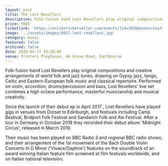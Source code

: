 ```yaml
---
layout: post
title: The Lost Revellers
description: Folk-fusion band Lost Revellers play original compositions and creative arrangements of world folk and jazz tunes
price: FREE
ticketlink: 'https://onlineticketseller.com/events/?id=3026&event=lostrevellersinconcert'
image: '../assets/images/0417-lost-revellers.jpg'
category: music
featured: false
archived: false
date: 2020-04-17 19:30:00
venue: Printers Playhouse, 44 Grove Road, Eastbourne
---
```


Folk-fusion band Lost Revellers play original compositions and creative arrangements of world folk and jazz tunes, drawing on Gypsy jazz, tango, Celtic and Eastern-European folk music and classical repertoire. Performed on violin, accordion, drums/percussion and bass, Lost Revellers' live set combines a high octane performance, masterful musicianship and musical creativity.   

Since the launch of their debut ep in April 2017 , Lost Revellers have played gigs in venues from Dorset to Edinburgh, and festivals including Camp Bestival, Bridport Folk Festival and Sandwich Folk and Ale Festival. After a tour in Germany in October 2018 they recorded  their debut album 'Midnight Circus', released in March 2019.

Their music has been played on BBC Radio 3 and regional BBC radio shows, and their arrangement of the 1st movement of the Bach Double Violin Concerto In D Minor ('Vivace/Daphne') features on the soundtrack of an award winning Italian feature film screened at film festivals worldwide, and on Italian national television. 